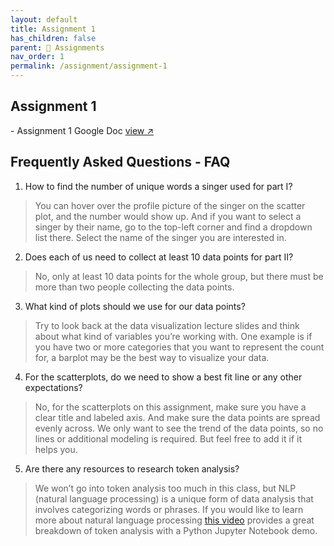 ```yaml
---
layout: default
title: Assignment 1
has_children: false
parent: 📝 Assignments
nav_order: 1
permalink: /assignment/assignment-1
---
```


<h2>Assignment 1</h2>
- Assignment 1 Google Doc <a href="https://docs.google.com/document/d/1bQKJ9ciRUTHMbIJCX3j0b0YK6LkNi2AcPpYLenyGj84/edit?usp=sharing" target="_blank" rel="noopener">view &#x2197;</a>

<h2>Frequently Asked Questions - FAQ</h2>

1. How to find the number of unique words a singer used for part I?
> You can hover over the profile picture of the singer on the scatter plot, and the number would show up. And if you want to select a singer by their name, go to the top-left corner and find a dropdown list there. Select the name of the singer you are interested in.
2. Does each of us need to collect at least 10 data points for part II?
> No, only at least 10 data points for the whole group, but there must be more than two people collecting the data points.
3. What kind of plots should we use for our data points?
> Try to look back at the data visualization lecture slides and think about what kind of variables you’re working with. One example is if you have two or more categories that you want to represent the count for, a barplot may be the best way to visualize your data.
4. For the scatterplots, do we need to show a best fit line or any other expectations?
> No, for the scatterplots on this assignment, make sure you have a clear title and labeled axis. And make sure the data points are spread evenly across. We only want to see the trend of the data points, so no lines or additional modeling is required. But feel free to add it if it helps you.
5. Are there any resources to research token analysis?
> We won’t go into token analysis too much in this class, but NLP (natural language processing) is a unique form of data analysis that involves categorizing words or phrases. If you would like to learn more about natural language processing [this video](https://www.youtube.com/watch?v=5OfJm-1cjKc) provides a great breakdown of token analysis with a Python Jupyter Notebook demo.